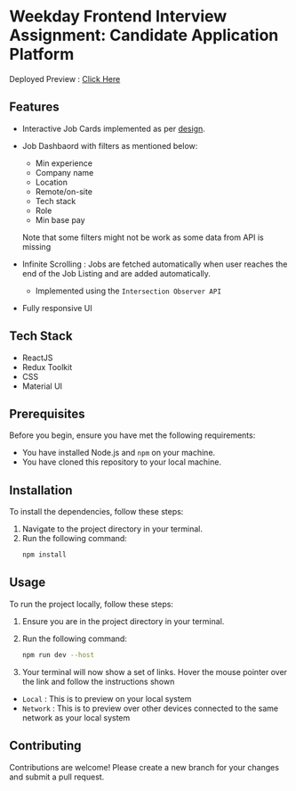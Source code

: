 # Weekday Frontend Interview Assignment: Candidate Application Platform

Deployed Preview : [Click Here](https://discoverweekday.netlify.app/)

## Features

- Interactive Job Cards implemented as per [design](https://drive.google.com/file/d/1YMbZDo6GHIpHRSnigklspSUG_KZfWdM7/view).
- Job Dashbaord with filters as mentioned below:

  - Min experience
  - Company name
  - Location
  - Remote/on-site
  - Tech stack
  - Role
  - Min base pay

  Note that some filters might not be work as some data from API is missing

- Infinite Scrolling : Jobs are fetched automatically when user reaches the end of the Job Listing and are added automatically.

  - Implemented using the `Intersection Observer API`

- Fully responsive UI

## Tech Stack

- ReactJS
- Redux Toolkit
- CSS
- Material UI

## Prerequisites

Before you begin, ensure you have met the following requirements:

- You have installed Node.js and `npm` on your machine.
- You have cloned this repository to your local machine.

## Installation

To install the dependencies, follow these steps:

1. Navigate to the project directory in your terminal.
2. Run the following command:
   ```sh
   npm install
   ```

## Usage

To run the project locally, follow these steps:

1. Ensure you are in the project directory in your terminal.
2. Run the following command:

   ```sh
   npm run dev --host
   ```

3. Your terminal will now show a set of links. Hover the mouse pointer over the link and follow the instructions shown

- `Local` : This is to preview on your local system
- `Network` : This is to preview over other devices connected to the same network as your local system

## Contributing

Contributions are welcome! Please create a new branch for your changes and submit a pull request.
